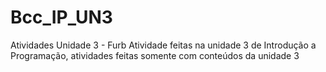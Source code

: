 # Bcc_IP_UN3

Atividades Unidade 3 - Furb
Atividade feitas na unidade 3 de Introdução a Programação, atividades feitas somente com conteúdos da unidade 3
